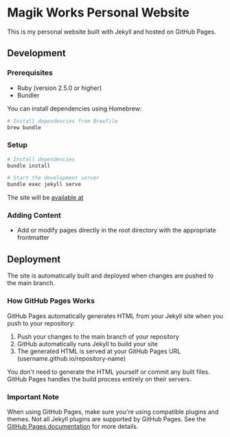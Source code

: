 # Magik Works Personal Website

This is my personal website built with Jekyll and hosted on GitHub Pages.

## Development

### Prerequisites

- Ruby (version 2.5.0 or higher)
- Bundler

You can install dependencies using Homebrew:

```bash
# Install dependencies from Brewfile
brew bundle
```

### Setup

```bash
# Install dependencies
bundle install

# Start the development server
bundle exec jekyll serve
```

The site will be [available at](http://localhost:4000)

### Adding Content

- Add or modify pages directly in the root directory with the appropriate
  frontmatter

## Deployment

The site is automatically built and deployed when changes are pushed to the main
branch.

### How GitHub Pages Works

GitHub Pages automatically generates HTML from your Jekyll site when you push to
your repository:

1. Push your changes to the main branch of your repository
2. GitHub automatically runs Jekyll to build your site
3. The generated HTML is served at your GitHub Pages URL
   (username.github.io/repository-name)

You don't need to generate the HTML yourself or commit any built files. GitHub
Pages handles the build process entirely on their servers.

### Important Note

When using GitHub Pages, make sure you're using compatible plugins and themes.
Not all Jekyll plugins are supported by GitHub Pages. See the
[GitHub Pages documentation](https://docs.github.com/en/pages/setting-up-a-github-pages-site-with-jekyll/about-github-pages-and-jekyll#plugins)
for more details.
